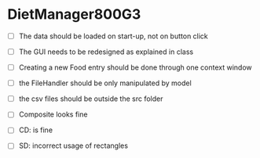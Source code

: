 # DietManager800G3

- [ ] The data should be loaded on start-up, not on button click
- [ ] The GUI needs to be redesigned as explained in class
- [ ] Creating a new Food entry should be done through one context window
- [ ] the FileHandler should be only manipulated by model
- [ ] the csv files should be outside the src folder
- [ ] Composite looks fine
- [ ] CD: is fine
- [ ] SD: incorrect usage of rectangles

